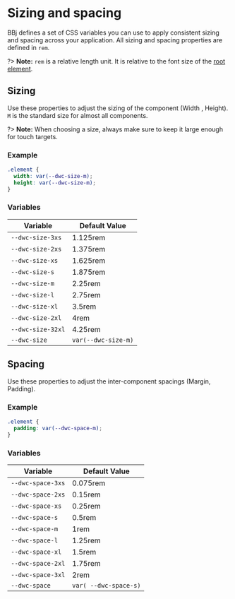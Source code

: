 # Sizing and spacing

BBj defines a set of CSS variables you can use to apply consistent sizing and spacing across your application.
All sizing and spacing properties are defined in `rem`.

?> **Note:** `rem` is a relative length unit. It is relative to the font size of the [root element](https://developer.mozilla.org/en-US/docs/Web/HTML/Element/html).

## Sizing

Use these properties to adjust the sizing of the component (Width , Height). `M` is the standard size for almost all components.

?> **Note:** When choosing a size, always make sure to keep it large enough for touch targets.

### Example

```css
.element {
  width: var(--dwc-size-m);
  height: var(--dwc-size-m);
}
```

### Variables

| **Variable**      | **Default Value**   |
| ----------------- | ------------------- |
| `--dwc-size-3xs`  | 1.125rem            |
| `--dwc-size-2xs`  | 1.375rem            |
| `--dwc-size-xs`   | 1.625rem            |
| `--dwc-size-s`    | 1.875rem            |
| `--dwc-size-m`    | 2.25rem             |
| `--dwc-size-l`    | 2.75rem             |
| `--dwc-size-xl`   | 3.5rem              |
| `--dwc-size-2xl`  | 4rem                |
| `--dwc-size-32xl` | 4.25rem             |
| `--dwc-size`      | `var(--dwc-size-m)` |

## Spacing

Use these properties to adjust the inter-component spacings (Margin, Padding).

### Example

```css
.element {
  padding: var(--dwc-space-m);
}
```

### Variables

| **Variable**      | **Default Value**     |
| ----------------- | --------------------- |
| `--dwc-space-3xs` | 0.075rem              |
| `--dwc-space-2xs` | 0.15rem               |
| `--dwc-space-xs`  | 0.25rem               |
| `--dwc-space-s`   | 0.5rem                |
| `--dwc-space-m`   | 1rem                  |
| `--dwc-space-l`   | 1.25rem               |
| `--dwc-space-xl`  | 1.5rem                |
| `--dwc-space-2xl` | 1.75rem               |
| `--dwc-space-3xl` | 2rem                  |
| `--dwc-space`     | `var( --dwc-space-s)` |
